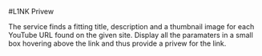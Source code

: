 #L1NK Privew

The service finds a fitting title, description and a thumbnail image for each YouTube URL found on the given site. Display all the paramaters in a small box hovering above the link and thus provide a privew for the link.
